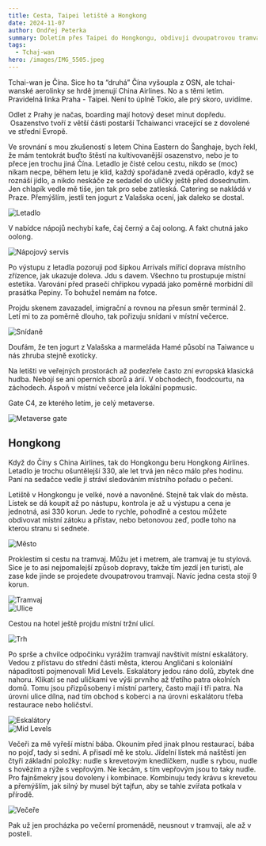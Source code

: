 ```yaml
---
title: Cesta, Taipei letiště a Hongkong
date: 2024-11-07
author: Ondřej Peterka
summary: Doletím přes Taipei do Hongkongu, obdivuji dvoupatrovou tramvaj a eskalátory.
tags:
  - Tchaj-wan
hero: /images/IMG_5505.jpeg
---
```


Tchai-wan je Čína. Sice ho ta “druhá” Čína vyšoupla z OSN, ale tchai-wanské aerolinky se hrdě jmenují China Airlines. No a s těmi letím. Pravidelná linka Praha - Taipei. Není to úplně Tokio, ale prý skoro, uvidíme.

Odlet z Prahy je načas, boarding mají hotový deset minut dopředu.  Osazenstvo tvoří z větší části postarší Tchaiwanci vracející se z dovolené ve střední Evropě.

Ve srovnání s mou zkušeností s letem China Eastern do Šanghaje, bych řekl, že mám tentokrát buďto štěstí na kultivovanější osazenstvo, nebo je to přece jen trochu jiná Čína. Letadlo je čisté celou cestu, nikdo se (moc) nikam necpe, během letu je klid, každý spořádaně zvedá opěradlo, když se roznáší jídlo, a nikdo neskáče ze sedadel do uličky ještě před dosednutím. Jen chlapík vedle mě tiše, jen tak pro sebe zatleská. Catering se nakládá v Praze. Přemýšlím, jestli ten jogurt z Valašska ocení, jak daleko se dostal.

![Letadlo](/images/IMG_5491.jpeg)

V nabídce nápojů nechybí kafe, čaj černý a čaj oolong. A fakt chutná jako oolong.

![Nápojový servis](/images/IMG_5490.jpeg)

Po výstupu z letadla pozoruji pod šipkou Arrivals mířící doprava místního zřízence, jak ukazuje doleva. Jdu s davem. Všechno tu prostupuje místní estetika. Varování před prasečí chřipkou vypadá jako poměrně morbidní díl prasátka Pepiny. To bohužel nemám na fotce.

Projdu skenem zavazadel, imigrační a rovnou na přesun směr terminál 2. Letí mi to za poměrně dlouho, tak pořizuju snídani v místní večerce.

![Snídaně](/images/IMG_5495.jpeg)

Doufám, že ten jogurt z Valašska a marmeláda Hamé působí na Taiwance u nás zhruba stejně exoticky.

Na letišti ve veřejných prostorách až podezřele často zní evropská klasická hudba. Nebojí se ani operních sborů a árií. V obchodech, foodcourtu, na záchodech. Aspoň v místní večerce jela lokální popmusic.

Gate C4, ze kterého letím, je celý metaverse.

![Metaverse gate](/images/IMG_5498.jpeg)

## Hongkong

Když do Číny s China Airlines, tak do Hongkongu beru Hongkong Airlines. Letadlo je trochu ošuntělejší 330, ale let trvá jen něco málo přes hodinu. Paní na sedačce vedle ji stráví sledováním místního pořadu o pečení.

Letiště v Hongkongu je velké, nové a navoněné. Stejně tak vlak do města. Lístek se dá koupit až po nástupu, kontrola je až u výstupu a cena je jednotná, asi 330 korun. Jede to rychle, pohodlně a cestou můžete obdivovat místní zátoku a přístav, nebo betonovou zeď, podle toho na kterou stranu si sednete.

![Město](/images/IMG_5505.jpeg)

Proklestím si cestu na tramvaj. Můžu jet i metrem, ale tramvaj je tu stylová. Sice je to asi nejpomalejší způsob dopravy, takže tím jezdí jen turisti, ale zase kde jinde se projedete dvoupatrovou tramvají. Navíc jedna cesta stojí 9 korun.

![Tramvaj](/images/IMG_5511.jpeg)  
![Ulice](/images/IMG_5507.jpeg)

Cestou na hotel ještě projdu místní tržní ulicí.

![Trh](/images/IMG_5513.jpeg)

Po sprše a chvilce odpočinku vyrážím tramvají navštívit místní eskalátory. Vedou z přístavu do střední části města, kterou Angličani s koloniální nápaditostí pojmenovali Mid Levels. Eskalátory jedou ráno dolů, zbytek dne nahoru. Klikatí se nad uličkami ve výši prvního až třetího patra okolních domů. Tomu jsou přizpůsobeny i místní partery, často mají i tři patra. Na úrovni ulice dílna, nad tím obchod s koberci a na úrovni eskalátoru třeba restaurace nebo holičství.

![Eskalátory](/images/IMG_5518.jpeg)  
![Mid Levels](/images/IMG_5521.jpeg)

Večeři za mě vyřeší místní bába. Okouním před jinak plnou restaurací, bába no pojď, tady si sedni. A přisadí mě ke stolu. Jídelní lístek má naštěstí jen čtyři základní položky: nudle s krevetovým knedlíčkem, nudle s rybou, nudle s hovězím a rýže s vepřovým. Ne kecám, s tím vepřovým jsou to taky nudle. Pro fajnšmekry jsou dovoleny i kombinace. Kombinuju tedy krávu s krevetou a přemýšlím, jak silný by musel být tajfun, aby se tahle zvířata potkala v přírodě.

![Večeře](/images/IMG_5523.jpeg)

Pak už jen procházka po večerní promenádě, neusnout v tramvaji, ale až v posteli.
